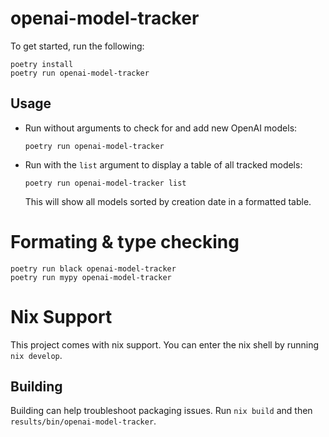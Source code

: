 # openai-model-tracker

To get started, run the following:

```
poetry install
poetry run openai-model-tracker
```

## Usage

- Run without arguments to check for and add new OpenAI models:
  ```
  poetry run openai-model-tracker
  ```

- Run with the `list` argument to display a table of all tracked models:
  ```
  poetry run openai-model-tracker list
  ```
  This will show all models sorted by creation date in a formatted table.

# Formating & type checking
```
poetry run black openai-model-tracker
poetry run mypy openai-model-tracker
```

# Nix Support
This project comes with nix support. You can enter the nix shell by running `nix develop`.

## Building
Building can help troubleshoot packaging issues. Run `nix build` and then `results/bin/openai-model-tracker`.
